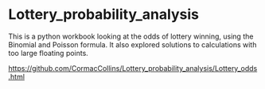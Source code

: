 # Lottery_probability_analysis

This is a python workbook looking at the odds of lottery winning, using the Binomial and Poisson formula. 
It also explored solutions to calculations with too large floating points.

https://github.com/CormacCollins/Lottery_probability_analysis/Lottery_odds.html
